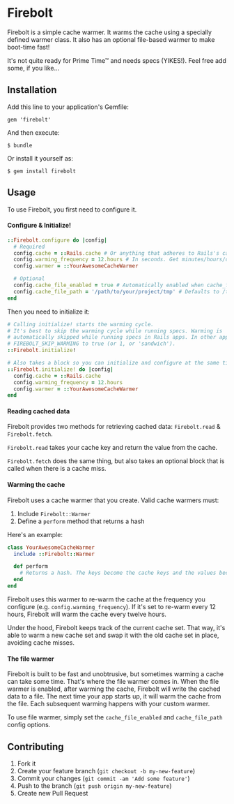 # Firebolt

Firebolt is a simple cache warmer. It warms the cache using a specially defined warmer class. It also has an optional file-based warmer to make boot-time fast!

It's not quite ready for Prime Time™ and needs specs (YIKES!). Feel free add some, if you like...

## Installation

Add this line to your application's Gemfile:

    gem 'firebolt'

And then execute:

    $ bundle

Or install it yourself as:

    $ gem install firebolt

## Usage

To use Firebolt, you first need to configure it.

#### Configure & Initialize!

```Ruby
::Firebolt.configure do |config|
  # Required
  config.cache = ::Rails.cache # Or anything that adheres to Rails's cache interface
  config.warming_frequency = 12.hours # In seconds. Get minutes/hours/days helper w/ ActiveSupport
  config.warmer = ::YourAwesomeCacheWarmer

  # Optional
  config.cache_file_enabled = true # Automatically enabled when cache_file_path is set
  config.cache_file_path = '/path/to/your/project/tmp' # Defaults to /tmp
end
```

Then you need to initialize it:

```Ruby
# Calling initialize! starts the warming cycle.
# It's best to skip the warming cycle while running specs. Warming is
# automatically skipped while running specs in Rails apps. In other apps, set
# FIREBOLT_SKIP_WARMING to true (or 1, or 'sandwich').
::Firebolt.initialize!

# Also takes a block so you can initialize and configure at the same time:
::Firebolt.initialize! do |config|
  config.cache = ::Rails.cache
  config.warming_frequency = 12.hours
  config.warmer = ::YourAwesomeCacheWarmer
end
```

#### Reading cached data

Firebolt provides two methods for retrieving cached data: `Firebolt.read` & `Firebolt.fetch`.

`Firebolt.read` takes your cache key and return the value from the cache.

`Firebolt.fetch` does the same thing, but also takes an optional block that is called when there is a cache miss.

#### Warming the cache

Firebolt uses a cache warmer that you create. Valid cache warmers must:

1. Include `Firebolt::Warmer`
2. Define a `perform` method that returns a hash

Here's an example:

```Ruby
class YourAwesomeCacheWarmer
  include ::Firebolt::Warmer

  def perform
    # Returns a hash. The keys become the cache keys and the values become cache values.
  end
end
```

Firebolt uses this warmer to re-warm the cache at the frequency you configure (e.g. `config.warming_frequency`). If it's set to re-warm every 12 hours, Firebolt will warm the cache every twelve hours.

Under the hood, Firebolt keeps track of the current cache set. That way, it's able to warm a new cache set and swap it with the old cache set in place, avoiding cache misses.

#### The file warmer

Firebolt is built to be fast and unobtrusive, but sometimes warming a cache can take some time. That's where the file warmer comes in. When the file warmer is enabled, after warming the cache, Firebolt will write the cached data to a file. The next time your app starts up, it will warm the cache from the file. Each subsequent warming happens with your custom warmer.

To use file warmer, simply set the `cache_file_enabled` and `cache_file_path` config options.

## Contributing

1. Fork it
2. Create your feature branch (`git checkout -b my-new-feature`)
3. Commit your changes (`git commit -am 'Add some feature'`)
4. Push to the branch (`git push origin my-new-feature`)
5. Create new Pull Request

